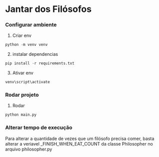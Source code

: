 
# Jantar dos Filósofos

### Configurar ambiente

1. Criar env
```python
python -m venv venv
```

2. instalar dependencias
```python
pip install -r requirements.txt
```

3. Ativar env
```python
venv\script\activate
```

### Rodar projeto

1. Rodar
```python
python main.py
```

### Alterar tempo de execução
Para alterar a quantidade de vezes que um filósofo precisa comer, basta alterar a veriavel _FINISH_WHEN_EAT_COUNT da
classe Philosopher no arquivo philosopher.py